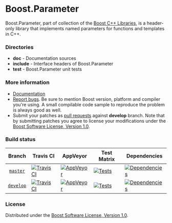 # Boost.Parameter

Boost.Parameter, part of collection of the [Boost C++ Libraries](https://github.com/boostorg), is a header-only library that implements named parameters for functions and templates in C++.

### Directories

* **doc** - Documentation sources
* **include** - Interface headers of Boost.Parameter
* **test** - Boost.Parameter unit tests

### More information

* [Documentation](https://www.boost.org/libs/parameter)
* [Report bugs](https://github.com/boostorg/parameter/issues/new). Be sure to mention Boost version, platform and compiler you're using. A small compilable code sample to reproduce the problem is always good as well.
* Submit your patches as [pull requests](https://github.com/boostorg/parameter/compare) against **develop** branch. Note that by submitting patches you agree to license your modifications under the [Boost Software License, Version 1.0](https://www.boost.org/LICENSE_1_0.txt).

### Build status

Branch          | Travis CI | AppVeyor | Test Matrix | Dependencies |
:-------------: | --------- | -------- | ----------- | ------------ |
[`master`](https://github.com/boostorg/parameter/tree/master) | [![Travis CI](https://travis-ci.org/boostorg/parameter.svg?branch=master)](https://travis-ci.org/boostorg/parameter) | [![AppVeyor](https://ci.appveyor.com/api/projects/status/e9iptg55otiv040a/branch/master?svg=true)](https://ci.appveyor.com/project/Lastique/parameter/branch/master) | [![Tests](https://img.shields.io/badge/matrix-master-brightgreen.svg)](http://www.boost.org/development/tests/master/developer/parameter.html) | [![Dependencies](https://img.shields.io/badge/deps-master-brightgreen.svg)](https://pdimov.github.io/boostdep-report/master/parameter.html)
[`develop`](https://github.com/boostorg/parameter/tree/develop) | [![Travis CI](https://travis-ci.org/boostorg/parameter.svg?branch=develop)](https://travis-ci.org/boostorg/parameter) | [![AppVeyor](https://ci.appveyor.com/api/projects/status/e9iptg55otiv040a/branch/develop?svg=true)](https://ci.appveyor.com/project/Lastique/parameter/branch/develop) | [![Tests](https://img.shields.io/badge/matrix-develop-brightgreen.svg)](http://www.boost.org/development/tests/develop/developer/parameter.html) | [![Dependencies](https://img.shields.io/badge/deps-develop-brightgreen.svg)](https://pdimov.github.io/boostdep-report/develop/parameter.html)

### License

Distributed under the [Boost Software License, Version 1.0](https://www.boost.org/LICENSE_1_0.txt).
